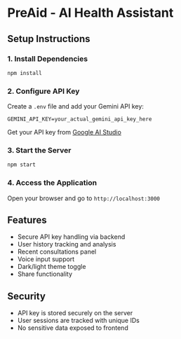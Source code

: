 # PreAid - AI Health Assistant

## Setup Instructions

### 1. Install Dependencies
```bash
npm install
```

### 2. Configure API Key
Create a `.env` file and add your Gemini API key:
```
GEMINI_API_KEY=your_actual_gemini_api_key_here
```
Get your API key from [Google AI Studio](https://makersuite.google.com/app/apikey)

### 3. Start the Server
```bash
npm start
```

### 4. Access the Application
Open your browser and go to `http://localhost:3000`

## Features
- Secure API key handling via backend
- User history tracking and analysis
- Recent consultations panel
- Voice input support
- Dark/light theme toggle
- Share functionality

## Security
- API key is stored securely on the server
- User sessions are tracked with unique IDs
- No sensitive data exposed to frontend